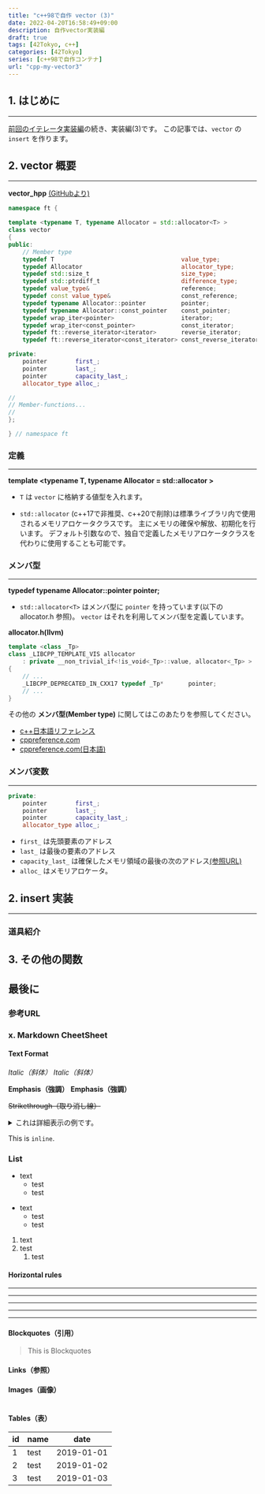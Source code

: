 ```yaml
---
title: "c++98で自作 vector (3)"
date: 2022-04-20T16:58:49+09:00
description: 自作vector実装編
draft: true
tags: [42Tokyo, c++] 
categories: [42Tokyo]
series: [c++98で自作コンテナ]
url: "cpp-my-vector3"
---
```


## 1. はじめに
* * *
[前回のイテレータ実装編](https://public-jun.github.io/cpp-my-vector2/)の続き、実装編(3)です。
この記事では、`vector` の `insert` を作ります。

## 2. vector 概要
* * *
**vector_hpp** [(GitHubより)](https://github.com/public-jun/42_ft_containers/blob/main/includes/containers/vector.hpp)
```cpp
namespace ft {

template <typename T, typename Allocator = std::allocator<T> >
class vector
{
public:
    // Member type
    typedef T                                    value_type;
    typedef Allocator                            allocator_type;
    typedef std::size_t                          size_type;
    typedef std::ptrdiff_t                       difference_type;
    typedef value_type&                          reference;
    typedef const value_type&                    const_reference;
    typedef typename Allocator::pointer          pointer;
    typedef typename Allocator::const_pointer    const_pointer;
    typedef wrap_iter<pointer>                   iterator;
    typedef wrap_iter<const_pointer>             const_iterator;
    typedef ft::reverse_iterator<iterator>       reverse_iterator;
    typedef ft::reverse_iterator<const_iterator> const_reverse_iterator;

private:
    pointer        first_;
    pointer        last_;
    pointer        capacity_last_;
    allocator_type alloc_;

//
// Member-functions...
//
};

} // namespace ft
```
### 定義
***
**template <typename T, typename Allocator = std::allocator<T> >**

- `T` は `vector` に格納する値型を入れます。

- `std::allocator` (c++17で非推奨、c++20で削除)は標準ライブラリ内で使用されるメモリアロケータクラスです。
主にメモリの確保や解放、初期化を行います。
デフォルト引数なので、独自で定義したメモリアロケータクラスを代わりに使用することも可能です。

### メンバ型
***
**typedef typename Allocator::pointer pointer;**

- `std::allocator<T>` はメンバ型に `pointer` を持っています(以下の allocator.h 参照)。 `vector` はそれを利用してメンバ型を定義しています。

**allocator.h(llvm)**
```cpp
template <class _Tp>
class _LIBCPP_TEMPLATE_VIS allocator
    : private __non_trivial_if<!is_void<_Tp>::value, allocator<_Tp> >
{
    // ...
    _LIBCPP_DEPRECATED_IN_CXX17 typedef _Tp*       pointer;
    // ...
}
```
その他の **メンバ型(Member type)** に関してはこのあたりを参照してください。
- [c++日本語リファレンス](https://cpprefjp.github.io/reference/vector/vector.html)
- [cppreference.com](https://en.cppreference.com/w/cpp/container/vector)
- [cppreference.com(日本語)](https://ja.cppreference.com/w/cpp/container/vector)

### メンバ変数
***
```cpp
private:
    pointer        first_;
    pointer        last_;
    pointer        capacity_last_;
    allocator_type alloc_;
```
- `first_` は先頭要素のアドレス
- `last_` は最後の要素のアドレス
- `capacity_last_` は確保したメモリ領域の最後の次のアドレス[(参照URL)](https://public-jun.github.io/cpp-my-vector1/#3-vector-%E3%81%A8%E3%81%AF)
- `alloc_` はメモリアロケータ。

## 2. insert 実装
* * *

### 道具紹介

## 3. その他の関数

## 最後に

### 参考URL


### x. Markdown CheetSheet

#### Text Format

_Italic（斜体）_
*Italic（斜体）*

__Emphasis（強調）__
**Emphasis（強調）**

~~Strikethrough（取り消し線）~~

<details><summary>これは詳細表示の例です。</summary>詳細をこっちに書きます。</details>

This is `inline`.

### List
* text
    * test
    * test

- text
    - test
    - test

1. text
1. test
    1. test

#### Horizontal rules
* * *
***
*****
- - -
---------------------------------------

#### Blockquotes（引用）
> This is Blockquotes

#### Links（参照）
[]()

#### Images（画像）
![]()

#### Tables（表）
| id     | name    | date       |
| ------ | ------- | ---------- |
| 1      | test    | 2019-01-01 |
| 2      | test    | 2019-01-02 |
| 3      | test    | 2019-01-03 |
